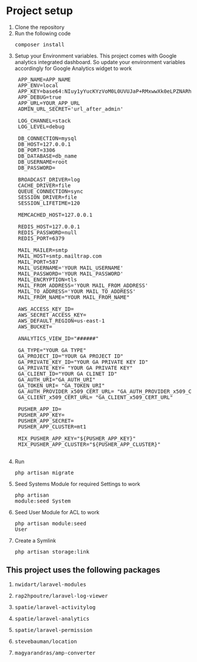 # Project setup
1. Clone the repository
2. Run the following code <pre>composer install</pre>
3. Setup your Environment variables. This project comes with Google analytics integrated dashboard. So update your environment variables accordingly for Google Analytics widget to work
    <pre>
    APP_NAME=APP_NAME
    APP_ENV=local
    APP_KEY=base64:NIuy1yYucKYzVoM0L0UVUJaP+RMxwwXk0eLPZNARhrY=
    APP_DEBUG=true
    APP_URL=YOUR_APP_URL
    ADMIN_URL_SECRET='url_after_admin'

    LOG_CHANNEL=stack
    LOG_LEVEL=debug

    DB_CONNECTION=mysql
    DB_HOST=127.0.0.1
    DB_PORT=3306
    DB_DATABASE=db_name
    DB_USERNAME=root
    DB_PASSWORD=

    BROADCAST_DRIVER=log
    CACHE_DRIVER=file
    QUEUE_CONNECTION=sync
    SESSION_DRIVER=file
    SESSION_LIFETIME=120

    MEMCACHED_HOST=127.0.0.1

    REDIS_HOST=127.0.0.1
    REDIS_PASSWORD=null
    REDIS_PORT=6379

    MAIL_MAILER=smtp
    MAIL_HOST=smtp.mailtrap.com
    MAIL_PORT=587
    MAIL_USERNAME='YOUR MAIL_USERNAME'
    MAIL_PASSWORD='YOUR MAIL_PASSWORD'
    MAIL_ENCRYPTION=tls
    MAIL_FROM_ADDRESS='YOUR MAIL_FROM_ADDRESS'
    MAIL_TO_ADDRESS='YOUR MAIL_TO_ADDRESS'
    MAIL_FROM_NAME="YOUR MAIL_FROM_NAME"

    AWS_ACCESS_KEY_ID=
    AWS_SECRET_ACCESS_KEY=
    AWS_DEFAULT_REGION=us-east-1
    AWS_BUCKET=

    ANALYTICS_VIEW_ID="######"  

    GA_TYPE="YOUR GA TYPE"
    GA_PROJECT_ID="YOUR GA PROJECT ID"
    GA_PRIVATE_KEY_ID="YOUR GA PRIVATE KEY ID"
    GA_PRIVATE_KEY= "YOUR GA PRIVATE KEY"
    GA_CLIENT_ID="YOUR GA CLINET ID"
    GA_AUTH_URI="GA_AUTH_URI"
    GA_TOKEN_URI= "GA_TOKEN_URI"
    GA_AUTH_PROVIDER_x509_CERT_URL= "GA_AUTH_PROVIDER_x509_CERT_URL"
    GA_CLIENT_x509_CERT_URL= "GA_CLIENT_x509_CERT_URL"

    PUSHER_APP_ID=
    PUSHER_APP_KEY=
    PUSHER_APP_SECRET=
    PUSHER_APP_CLUSTER=mt1

    MIX_PUSHER_APP_KEY="${PUSHER_APP_KEY}"
    MIX_PUSHER_APP_CLUSTER="${PUSHER_APP_CLUSTER}"
    </pre>
5. Run <pre>php artisan migrate</pre>
6. Seed Systems Module for required Settings to work <pre>php artisan module:seed System</pre>
7. Seed User Module for ACL to work <pre>php artisan module:seed User</pre>
8. Create a Symlink <pre>php artisan storage:link</pre>


## This project uses the following packages
1. <pre>nwidart/laravel-modules</pre>
2. <pre>rap2hpoutre/laravel-log-viewer</pre>
3. <pre>spatie/laravel-activitylog</pre>
4. <pre>spatie/laravel-analytics</pre>
5. <pre>spatie/laravel-permission</pre>
6. <pre>stevebauman/location</pre>
7. <pre>magyarandras/amp-converter</pre>

